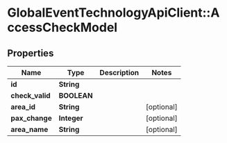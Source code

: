 # GlobalEventTechnologyApiClient::AccessCheckModel

## Properties
Name | Type | Description | Notes
------------ | ------------- | ------------- | -------------
**id** | **String** |  | 
**check_valid** | **BOOLEAN** |  | 
**area_id** | **String** |  | [optional] 
**pax_change** | **Integer** |  | [optional] 
**area_name** | **String** |  | [optional] 

